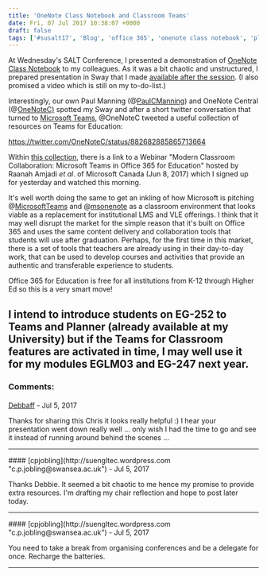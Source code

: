 ```yaml
---
title: 'OneNote Class Notebook and Classroom Teams'
date: Fri, 07 Jul 2017 10:38:07 +0000
draft: false
tags: ['#susalt17', 'Blog', 'office 365', 'onenote class notebook', 'planner', 'reflection', 'teams']
---
```


At Wednesday's SALT Conference, I presented a demonstration of [OneNote Class Notebook](https://saltconference2017.wordpress.com/2017/06/26/onenote-classroom-notebook-your-new-vle/) to my colleagues. As it was a bit chaotic and unstructured, I prepared presentation in Sway that I made [available after the session](https://sway.com/szqxSDT1Bq6H6EHf?ref=Link&loc=mysways). (I also promised a video which is still on my to-do-list.)

Interestingly, our own Paul Manning (@[PaulCManning](https://twitter.com/PaulCManning)) and OneNote Central (@[OneNoteC)](https://twitter.com/OneNoteC) spotted my Sway and after a short twitter conversation that turned to [Microsoft Teams](https://www.microsoft.com/en-us/education/products/teams/default.aspx), @OneNoteC tweeted a useful collection of resources on Teams for Education:

https://twitter.com/OneNoteC/status/882682885865713664

Within [this collection](https://padlet.com/pad184/Microsoft_Teams_Education_Resource_Collection), there is a link to a Webinar "Modern Classroom Collaboration: Microsoft Teams in Office 365 for Education" hosted by Raanah Amjadi _et al_. of Microsoft Canada (Jun 8, 2017) which I signed up for yesterday and watched this morning.

It's well worth doing the same to get an inkling of how Microsoft is pitching @[MicrosoftTeams](https://twitter.com/MicrosoftTeams) and @[msonenote](https://twitter.com/msonenote) as a classroom environment that looks viable as a replacement for institutional LMS and VLE offerings. I think that it may well disrupt the market for the simple reason that it's built on Office 365 and uses the same content delivery and collaboration tools that students will use after graduation. Perhaps, for the first time in this market, there is a set of tools that teachers are already using in their day-to-day work, that can be used to develop courses and activities that provide an authentic and transferable experience to students.

Office 365 for Education is free for all institutions from K-12 through Higher Ed so this is a very smart move!

I intend to introduce students on EG-252 to Teams and Planner (already available at my University) but if the Teams for Classroom features are activated in time, I may well use it for my modules EGLM03 and EG-247 next year.
---
### Comments:
#### 
[Debbaff](http://debbaffled.wordpress.com "debbaff@googlemail.com") - <time datetime="2017-07-07 11:55:38">Jul 5, 2017</time>

Thanks for sharing this Chris it looks really helpful :) I hear your presentation went down really well ... only wish I had the time to go and see it instead of running around behind the scenes ...
<hr />
#### 
[cpjobling](http://suengltec.wordpress.com "c.p.jobling@swansea.ac.uk") - <time datetime="2017-07-07 11:58:15">Jul 5, 2017</time>

Thanks Debbie. It seemed a bit chaotic to me hence my promise to provide extra resources. I'm drafting my chair reflection and hope to post later today.
<hr />
#### 
[cpjobling](http://suengltec.wordpress.com "c.p.jobling@swansea.ac.uk") - <time datetime="2017-07-07 11:59:49">Jul 5, 2017</time>

You need to take a break from organising conferences and be a delegate for once. Recharge the batteries.
<hr />
